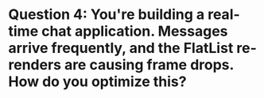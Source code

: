 # Question 4: You're building a real-time chat application. Messages arrive frequently, and the FlatList re-renders are causing frame drops. How do you optimize this?
